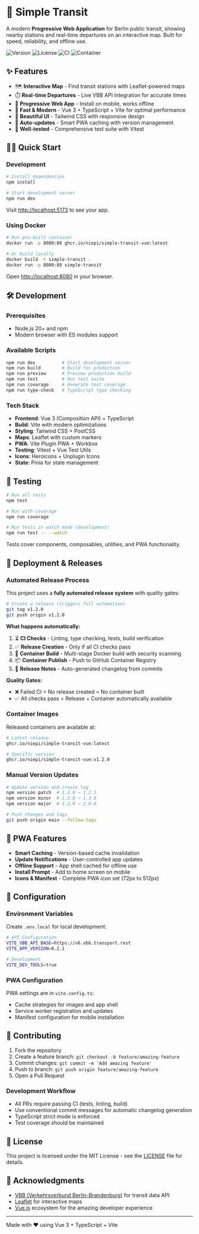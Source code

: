 # 🚊 Simple Transit

A modern **Progressive Web Application** for Berlin public transit, showing nearby stations and real-time departures on an interactive map. Built for speed, reliability, and offline use.

![Version](https://img.shields.io/github/v/release/niepi/simple-transit-vue)
![License](https://img.shields.io/github/license/niepi/simple-transit-vue)
![CI](https://img.shields.io/github/actions/workflow/status/niepi/simple-transit-vue/ci.yml)
![Container](https://img.shields.io/badge/container-ghcr.io-blue)

## ✨ Features

- 🗺️ **Interactive Map** - Find transit stations with Leaflet-powered maps
- ⏱️ **Real-time Departures** - Live VBB API integration for accurate times  
- 📱 **Progressive Web App** - Install on mobile, works offline
- 🚀 **Fast & Modern** - Vue 3 + TypeScript + Vite for optimal performance
- 🎨 **Beautiful UI** - Tailwind CSS with responsive design
- 🔄 **Auto-updates** - Smart PWA caching with version management
- 🧪 **Well-tested** - Comprehensive test suite with Vitest

## 🏃‍♂️ Quick Start

### Development

```bash
# Install dependencies
npm install

# Start development server
npm run dev
```

Visit [http://localhost:5173](http://localhost:5173) to see your app.

### Using Docker

```bash
# Run pre-built container
docker run -p 8080:80 ghcr.io/niepi/simple-transit-vue:latest

# Or build locally
docker build -t simple-transit .
docker run -p 8080:80 simple-transit
```

Open [http://localhost:8080](http://localhost:8080) in your browser.

## 🛠️ Development

### Prerequisites

- Node.js 20+ and npm
- Modern browser with ES modules support

### Available Scripts

```bash
npm run dev          # Start development server
npm run build        # Build for production  
npm run preview      # Preview production build
npm run test         # Run test suite
npm run coverage     # Generate test coverage
npm run type-check   # TypeScript type checking
```

### Tech Stack

- **Frontend**: Vue 3 (Composition API) + TypeScript
- **Build**: Vite with modern optimizations
- **Styling**: Tailwind CSS + PostCSS
- **Maps**: Leaflet with custom markers
- **PWA**: Vite Plugin PWA + Workbox
- **Testing**: Vitest + Vue Test Utils
- **Icons**: Heroicons + Unplugin Icons
- **State**: Pinia for state management

## 🧪 Testing

```bash
# Run all tests
npm test

# Run with coverage
npm run coverage

# Run tests in watch mode (development)
npm run test -- --watch
```

Tests cover components, composables, utilities, and PWA functionality.

## 🚀 Deployment & Releases

### Automated Release Process

This project uses a **fully automated release system** with quality gates:

```bash
# Create a release (triggers full automation)
git tag v1.2.0
git push origin v1.2.0
```

**What happens automatically:**
1. ⏳ **CI Checks** - Linting, type checking, tests, build verification
2. ✅ **Release Creation** - Only if all CI checks pass
3. 🐳 **Container Build** - Multi-stage Docker build with security scanning
4. 📦 **Container Publish** - Push to GitHub Container Registry
5. 📝 **Release Notes** - Auto-generated changelog from commits

**Quality Gates:**
- ❌ Failed CI = No release created = No container built
- ✅ All checks pass = Release + Container automatically available

### Container Images

Released containers are available at:
```bash
# Latest release
ghcr.io/niepi/simple-transit-vue:latest

# Specific version  
ghcr.io/niepi/simple-transit-vue:v1.2.0
```

### Manual Version Updates

```bash
# Update version and create tag
npm version patch  # 1.2.0 → 1.2.1
npm version minor  # 1.2.0 → 1.3.0  
npm version major  # 1.2.0 → 2.0.0

# Push changes and tags
git push origin main --follow-tags
```

## 📱 PWA Features

- **Smart Caching** - Version-based cache invalidation
- **Update Notifications** - User-controlled app updates
- **Offline Support** - App shell cached for offline use
- **Install Prompt** - Add to home screen on mobile
- **Icons & Manifest** - Complete PWA icon set (72px to 512px)

## 🔧 Configuration

### Environment Variables

Create `.env.local` for local development:

```bash
# API Configuration
VITE_VBB_API_BASE=https://v6.vbb.transport.rest
VITE_APP_VERSION=0.2.1

# Development
VITE_DEV_TOOLS=true
```

### PWA Configuration

PWA settings are in `vite.config.ts`:
- Cache strategies for images and app shell
- Service worker registration and updates
- Manifest configuration for mobile installation

## 🤝 Contributing

1. Fork the repository
2. Create a feature branch: `git checkout -b feature/amazing-feature`
3. Commit changes: `git commit -m 'Add amazing feature'`
4. Push to branch: `git push origin feature/amazing-feature`
5. Open a Pull Request

### Development Workflow

- All PRs require passing CI (tests, linting, build)
- Use conventional commit messages for automatic changelog generation
- TypeScript strict mode is enforced
- Test coverage should be maintained

## 📄 License

This project is licensed under the MIT License - see the [LICENSE](LICENSE) file for details.

## 🙏 Acknowledgments

- [VBB (Verkehrsverbund Berlin-Brandenburg)](https://www.vbb.de/) for transit data API
- [Leaflet](https://leafletjs.com/) for interactive maps
- [Vue.js](https://vuejs.org/) ecosystem for the amazing developer experience

---

Made with ❤️ using Vue 3 + TypeScript + Vite
